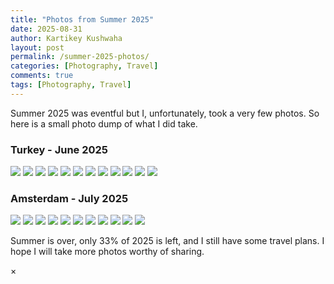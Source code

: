 ```yaml
---
title: "Photos from Summer 2025"
date: 2025-08-31
author: Kartikey Kushwaha
layout: post
permalink: /summer-2025-photos/
categories: [Photography, Travel]
comments: true
tags: [Photography, Travel]
---
```


Summer 2025 was eventful but I, unfortunately, took a very few photos. So here is a small photo dump of what I did take.

<h3>Turkey - June 2025</h3>

<div class="masonry-gallery">
  <img src="https://images.krtkush.com/summer-2025/turkey/001.jpeg" onclick="openModal(this)">
  <img src="https://images.krtkush.com/summer-2025/turkey/002.jpeg" onclick="openModal(this)">
  <img src="https://images.krtkush.com/summer-2025/turkey/003.jpeg" onclick="openModal(this)">
  <img src="https://images.krtkush.com/summer-2025/turkey/004.jpeg" onclick="openModal(this)">
  <img src="https://images.krtkush.com/summer-2025/turkey/005.jpeg" onclick="openModal(this)">
  <img src="https://images.krtkush.com/summer-2025/turkey/006.jpeg" onclick="openModal(this)">
  <img src="https://images.krtkush.com/summer-2025/turkey/007.jpeg" onclick="openModal(this)">
  <img src="https://images.krtkush.com/summer-2025/turkey/008.jpeg" onclick="openModal(this)">
  <img src="https://images.krtkush.com/summer-2025/turkey/009.jpeg" onclick="openModal(this)">
  <img src="https://images.krtkush.com/summer-2025/turkey/0010.jpeg" onclick="openModal(this)">
  <img src="https://images.krtkush.com/summer-2025/turkey/0011.jpeg" onclick="openModal(this)">
  <img src="https://images.krtkush.com/summer-2025/turkey/0012.jpeg" onclick="openModal(this)">
</div>

<h3>Amsterdam - July 2025</h3>

<div class="masonry-gallery">
  <img src="https://images.krtkush.com/summer-2025/amsterdam/001.jpg" onclick="openModal(this)">
  <img src="https://images.krtkush.com/summer-2025/amsterdam/002.jpg" onclick="openModal(this)">
  <img src="https://images.krtkush.com/summer-2025/amsterdam/003.jpg" onclick="openModal(this)">
  <img src="https://images.krtkush.com/summer-2025/amsterdam/004.jpg" onclick="openModal(this)">
  <img src="https://images.krtkush.com/summer-2025/amsterdam/005.jpg" onclick="openModal(this)">
  <img src="https://images.krtkush.com/summer-2025/amsterdam/006.jpg" onclick="openModal(this)">
  <img src="https://images.krtkush.com/summer-2025/amsterdam/007.jpg" onclick="openModal(this)">
  <img src="https://images.krtkush.com/summer-2025/amsterdam/008.jpg" onclick="openModal(this)">
  <img src="https://images.krtkush.com/summer-2025/amsterdam/009.jpg" onclick="openModal(this)">
  <img src="https://images.krtkush.com/summer-2025/amsterdam/0010.jpg" onclick="openModal(this)">
  <img src="https://images.krtkush.com/summer-2025/amsterdam/0011.jpg" onclick="openModal(this)">
</div>

Summer is over, only 33% of 2025 is left, and I still have some travel plans. I hope I will take more photos worthy of sharing. 

<!-- Modal for full-size image -->
<div id="imageModal" class="modal" onclick="closeModal()">
  <span class="close">&times;</span>
  <img class="modal-content" id="modalImage">
</div>